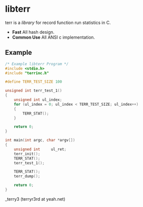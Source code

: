 libterr
========

terr is a _library_ for record function run statistics in C.

* __Fast__ All hash design.
* __Common Use__ All ANSI c implementation.

Example
-------

```c
/* Example libterr Program */
#include <stdio.h>
#include "terrinc.h"

#define TERR_TEST_SIZE 100

unsigned int terr_test_1()
{
    unsigned int ul_index;
    for (ul_index = 0; ul_index < TERR_TEST_SIZE; ul_index++)
    {
        TERR_STAT();
    }

    return 0;
}

int main(int argc, char *argv[])
{
    unsigned int     ul_ret;
    terr_init();
    TERR_STAT();
    terr_test_1();

    TERR_STAT();
    terr_dump();

    return 0;
}
```

_terry3 (terryr3rd at yeah.net)
